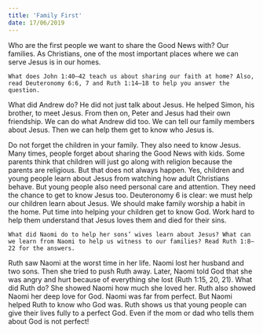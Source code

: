 ```yaml
---
title: 'Family First'
date: 17/06/2019
---
```


Who are the first people we want to share the Good News with? Our families. As Christians, one of the most important places where we can serve Jesus is in our homes.

`What does John 1:40–42 teach us about sharing our faith at home? Also, read Deuteronomy 6:6, 7 and Ruth 1:14–18 to help you answer the question.`

What did Andrew do? He did not just talk about Jesus. He helped Simon, his brother, to meet Jesus. From then on, Peter and Jesus had their own friendship. We can do what Andrew did too. We can tell our family members about Jesus. Then we can help them get to know who Jesus is. 

Do not forget the children in your family. They also need to know Jesus. Many times, people forget about sharing the Good News with kids. Some parents think that children will just go along with religion because the parents are religious. But that does not always happen. Yes, children and young people learn about Jesus from watching how adult Christians behave. But young people also need personal care and attention. They need the chance to get to know Jesus too. Deuteronomy 6 is clear: we must help our children learn about Jesus. We should make family worship a habit in the home. Put time into helping your children get to know God. Work hard to help them understand that Jesus loves them and died for their sins.

`What did Naomi do to help her sons’ wives learn about Jesus? What can we learn from Naomi to help us witness to our families? Read Ruth 1:8–22 for the answers.`

Ruth saw Naomi at the worst time in her life. Naomi lost her husband and two sons. Then she tried to push Ruth away. Later, Naomi told God that she was angry and hurt because of everything she lost (Ruth 1:15, 20, 21). What did Ruth do? She showed Naomi how much she loved her. Ruth also showed Naomi her deep love for God. Naomi was far from perfect. But Naomi helped Ruth to know who God was. Ruth shows us that young people can give their lives fully to a perfect God. Even if the mom or dad who tells them about God is not perfect!
